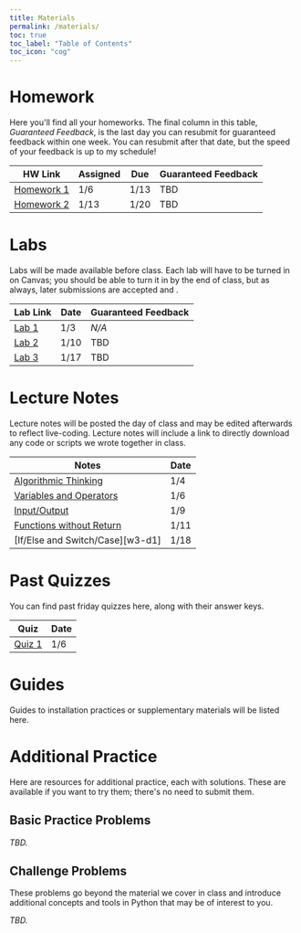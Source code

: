 ```yaml
---
title: Materials
permalink: /materials/
toc: true
toc_label: "Table of Contents"
toc_icon: "cog"
---
```


# Homework

Here you'll find all your homeworks. The final column in this table, _Guaranteed Feedback_, is the last day you can resubmit for guaranteed feedback within one week. You can resubmit after that date, but the speed of your feedback is up to my schedule!

| HW Link | Assigned | Due | Guaranteed Feedback |  
| ------ | ------ | ------ | -------- |
| [Homework 1][hwk1] | 1/6 | 1/13 | TBD |
| [Homework 2][hwk2] | 1/13 | 1/20 | TBD |

# Labs

Labs will be made available before class. Each lab will have to be turned in on Canvas; you should be able to turn it in by the end of class, but as always, later submissions are accepted and .

| Lab Link | Date | Guaranteed Feedback |  
| ------ | ------ | ------ |
| [Lab 1][lab1] | 1/3  | _N/A_  |
| [Lab 2][lab2] | 1/10  | TBD  |
| [Lab 3][lab3] | 1/17  | TBD  |

# Lecture Notes

Lecture notes will be posted the day of class and may be edited afterwards to reflect live-coding. Lecture notes will include a link to directly download any code or scripts we wrote together in class. 

| Notes | Date |   
| ----- | ----- |
| [Algorithmic Thinking][w1-d1] | 1/4 |
| [Variables and Operators][w1-d2] | 1/6 |
| [Input/Output][w2-d1] | 1/9 | 
| [Functions without Return][w2-d2] | 1/11 | 
| [If/Else and Switch/Case][w3-d1] | 1/18 | 

# Past Quizzes

You can find past friday quizzes here, along with their answer keys. 

| Quiz | Date |   
| ------ | ------ |
| [Quiz 1][quiz1] | 1/6 | 

# Guides

Guides to installation practices or supplementary materials will be listed here. 

# Additional Practice

Here are resources  for additional practice, each with solutions. These are available if you want to try them; there's no need to submit them.
## Basic Practice Problems

_TBD._

## Challenge Problems

These problems go beyond the material we cover in class and introduce additional concepts and tools in Python that may be of interest to you. 

_TBD._

[hwk1]: https://alackles.github.io/CMSC-150-WT-23/hwk/hwk1
[hwk2]: https://alackles.github.io/CMSC-150-WT-23/hwk/hwk2

[lab1]: https://alackles.github.io/CMSC-150-WT-23/labs/lab1
[lab2]: https://alackles.github.io/CMSC-150-WT-23/labs/lab2
[lab3]: https://alackles.github.io/CMSC-150-WT-23/labs/lab3

[w1-d1]: https://alackles.github.io/CMSC-150-WT-23/lectures/w1-d1
[w1-d2]: https://alackles.github.io/CMSC-150-WT-23/lectures/w1-d2
[w2-d1]: https://alackles.github.io/CMSC-150-WT-23/lectures/w2-d1
[w2-d2]: https://alackles.github.io/CMSC-150-WT-23/lectures/w2-d2

[quiz1]: https://alackles.github.io/CMSC-150-WT-23/quizzes/quiz1